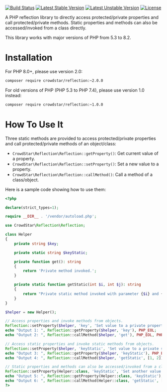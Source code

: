 [![Build Status](https://github.com/Crowdstar/reflection/workflows/Tests/badge.svg)](https://github.com/Crowdstar/reflection/actions)
[![Latest Stable Version](https://poser.pugx.org/Crowdstar/reflection/v/stable.svg)](https://packagist.org/packages/crowdstar/reflection)
[![Latest Unstable Version](https://poser.pugx.org/Crowdstar/reflection/v/unstable.svg)](https://packagist.org/packages/crowdstar/reflection)
[![License](https://poser.pugx.org/Crowdstar/reflection/license.svg)](https://packagist.org/packages/crowdstar/reflection)

A PHP reflection library to directly access protected/private properties and call protected/private methods. Static
properties and methods can also be accessed/invoked from a class directly.

This library works with major versions of PHP from 5.3 to 8.2.

# Installation

For PHP 8.0+, please use version 2.0:

```bash
composer require crowdstar/reflection:~2.0.0
```

For old versions of PHP (PHP 5.3 to PHP 7.4), please use version 1.0 instead:

```bash
composer require crowdstar/reflection:~1.0.0
```

# How To Use It

Three static methods are provided to access protected/private properties and call protected/private methods of an object/class:

* `CrowdStar\Reflection\Reflection::getProperty()`: Get current value of a property.
* `CrowdStar\Reflection\Reflection::setProperty()`: Set a new value to a property.
* `CrowdStar\Reflection\Reflection::callMethod()`: Call a method of a class/object.

Here is a sample code showing how to use them:

```php
<?php

declare(strict_types=1);

require __DIR__ . '/vendor/autoload.php';

use CrowdStar\Reflection\Reflection;

class Helper
{
    private string $key;

    private static string $keyStatic;

    private function get(): string
    {
        return 'Private method invoked.';
    }

    private static function getStatic(int $i, int $j): string
    {
        return "Private static method invoked with parameter {$i} and {$j}.";
    }
}

$helper = new Helper();

// Access properties and invoke methods from objects.
Reflection::setProperty($helper, 'key', 'Set value to a private property.');
echo "Output 1: ", Reflection::getProperty($helper, 'key'), PHP_EOL;
echo "Output 2: ", Reflection::callMethod($helper, 'get'), PHP_EOL, PHP_EOL;

// Access static properties and invoke static methods from objects.
Reflection::setProperty($helper, 'keyStatic', 'Set value to a private static property.');
echo "Output 3: ", Reflection::getProperty($helper, 'keyStatic'), PHP_EOL;
echo "Output 4: ", Reflection::callMethod($helper, 'getStatic', [1, 2]), PHP_EOL, PHP_EOL;

// Static properties and methods can also be accessed/invoked from a class directly.
Reflection::setProperty(Helper::class, 'keyStatic', 'Set another value to a private static property.');
echo "Output 5: ", Reflection::getProperty(Helper::class, 'keyStatic'), PHP_EOL;
echo "Output 6: ", Reflection::callMethod(Helper::class, 'getStatic', [3, 4]), PHP_EOL;
?>
```
